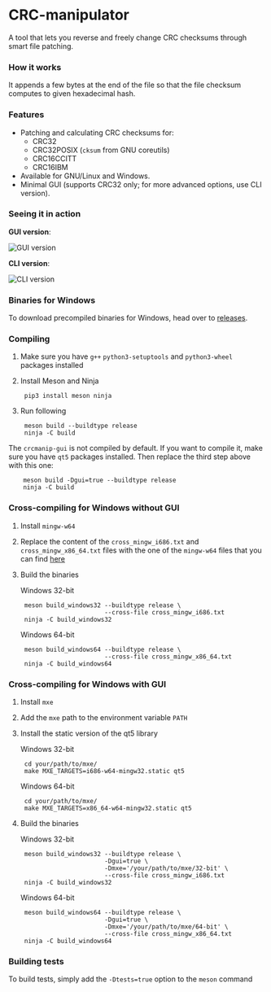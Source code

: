 CRC-manipulator
===============

A tool that lets you reverse and freely change CRC checksums through smart
file patching.

### How it works

It appends a few bytes at the end of the file so that the file checksum
computes to given hexadecimal hash.

### Features

- Patching and calculating CRC checksums for:
  - CRC32
  - CRC32POSIX (`cksum` from GNU coreutils)
  - CRC16CCITT
  - CRC16IBM
- Available for GNU/Linux and Windows.
- Minimal GUI (supports CRC32 only; for more advanced options, use CLI version).

### Seeing it in action

**GUI version**:

![GUI version](http://i.imgur.com/A5LzhBs.png)

**CLI version**:

![CLI version](http://i.imgur.com/a7YTbxk.png)

### Binaries for Windows

To download precompiled binaries for Windows, head over to
[releases](https://github.com/rr-/CRC-manipulator/releases).

### Compiling

1. Make sure you have `g++` `python3-setuptools` and `python3-wheel`
packages installed

2. Install Meson and Ninja

        pip3 install meson ninja

3. Run following

        meson build --buildtype release
        ninja -C build

The `crcmanip-gui` is not compiled by default. If you want to compile it, make
sure you have `qt5` packages installed. Then replace the third step above
with this one:

        meson build -Dgui=true --buildtype release
        ninja -C build

### Cross-compiling for Windows without GUI

1. Install `mingw-w64`

2. Replace the content of the `cross_mingw_i686.txt` and
`cross_mingw_x86_64.txt` files with the one of the `mingw-w64` files
that you can find [here](https://github.com/mesonbuild/meson/tree/master/cross)

3. Build the binaries

    Windows 32-bit

        meson build_windows32 --buildtype release \
                              --cross-file cross_mingw_i686.txt
        ninja -C build_windows32

    Windows 64-bit

        meson build_windows64 --buildtype release \
                              --cross-file cross_mingw_x86_64.txt
        ninja -C build_windows64

### Cross-compiling for Windows with GUI

1. Install `mxe`

2. Add the `mxe` path to the environment variable `PATH`

3. Install the static version of the qt5 library

    Windows 32-bit

        cd your/path/to/mxe/
        make MXE_TARGETS=i686-w64-mingw32.static qt5

    Windows 64-bit

        cd your/path/to/mxe/
        make MXE_TARGETS=x86_64-w64-mingw32.static qt5

4. Build the binaries

    Windows 32-bit

        meson build_windows32 --buildtype release \
                              -Dgui=true \
                              -Dmxe='/your/path/to/mxe/32-bit' \
                              --cross-file cross_mingw_i686.txt
        ninja -C build_windows32

    Windows 64-bit

        meson build_windows64 --buildtype release \
                              -Dgui=true \
                              -Dmxe='/your/path/to/mxe/64-bit' \
                              --cross-file cross_mingw_x86_64.txt
        ninja -C build_windows64

### Building tests

To build tests, simply add the `-Dtests=true` option to the `meson` command
